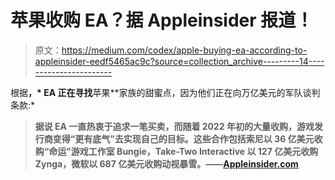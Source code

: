 # 苹果收购 EA？据 Appleinsider 报道！

> 原文：<https://medium.com/codex/apple-buying-ea-according-to-appleinsider-eedf5465ac9c?source=collection_archive---------14----------------------->

根据[](http://Appleinsider.com)**，* EA 正在寻找**苹果**家族的甜蜜点，因为他们正在向万亿美元的军队谈判条款:*

> **据说 EA 一直热衷于追求一笔买卖，而随着 2022 年初的大量收购，游戏发行商变得“更有底气”去实现自己的目标。这些合作包括索尼以 36 亿美元收购“命运”游戏工作室 Bungie，Take-Two Interactive 以 127 亿美元收购 Zynga，微软以 687 亿美元收购动视暴雪。——[**Appleinsider.com**](http://Appleinsider.com)**